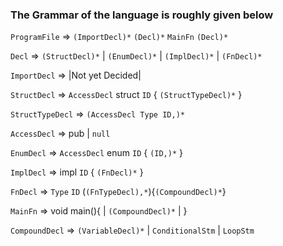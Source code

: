 
### The Grammar of the language is roughly given below


`ProgramFile` => `(ImportDecl)*` `(Decl)*` `MainFn` `(Decl)*`

`Decl` => `(StructDecl)*` | `(EnumDecl)*` | `(ImplDecl)*` | `(FnDecl)*`

`ImportDecl` => |Not yet Decided|

`StructDecl` => `AccessDecl` struct `ID` { `(StructTypeDecl)*` }

`StructTypeDecl` => `(AccessDecl Type ID,)*`

`AccessDecl` => pub | `null`

`EnumDecl` =>  `AccessDecl` enum `ID` { `(ID,)*` }

`ImplDecl` => impl `ID` { `(FnDecl)*` }

`FnDecl` => `Type` `ID` (`(FnTypeDecl),*`){`(CompoundDecl)*`}

`MainFn` => void main(){ | `(CompoundDecl)*` | }

`CompoundDecl` => `(VariableDecl)*` |  `ConditionalStm` | `LoopStm` 


